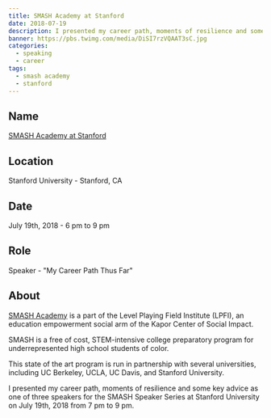 ```yaml
---
title: SMASH Academy at Stanford
date: 2018-07-19
description: I presented my career path, moments of resilience and some key advice as one of three speakers for the SMASH Speaker Series at Stanford University.
banner: https://pbs.twimg.com/media/DiSI7rzVQAAT3sC.jpg
categories:
  - speaking
  - career
tags:
  - smash academy
  - stanford
---
```


## Name

[SMASH Academy at Stanford](https://engineering.stanford.edu/students-academics/engineering-diversity-programs/pre-college-programs/smash-academy-stanford)

## Location

Stanford University - Stanford, CA

## Date

July 19th, 2018 - 6 pm to 9 pm

## Role

Speaker - "My Career Path Thus Far"

## About

[SMASH Academy](https://www.smash.org/programs/smash-academy/) is a part of the Level Playing Field Institute (LPFI), an education empowerment social arm of the Kapor Center of Social Impact.

SMASH is a free of cost, STEM-intensive college preparatory program for underrepresented high school students of color.

This state of the art program is run in partnership with several universities, including UC Berkeley, UCLA, UC Davis, and Stanford University.

I presented my career path, moments of resilience and some key advice as one of three speakers for the SMASH Speaker Series at Stanford University on July 19th, 2018 from 7 pm to 9 pm.
